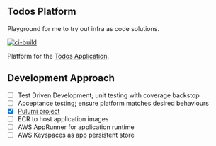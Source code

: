 ## Todos Platform

Playground for me to try out infra as code solutions.

[![ci-build](https://github.com/ssimmie/todos-platform/actions/workflows/push.yml/badge.svg)](https://github.com/ssimmie/todos-platform/actions/workflows/push.yml)

Platform for the [Todos Application](https://github.com/ssimmie/todos).

## Development Approach 

- [ ] Test Driven Development; unit testing with coverage backstop
- [ ] Acceptance testing; ensure platform matches desired behaviours
- [x] [Pulumi project](https://app.pulumi.com/ssimmie/todos-platform)
- [ ] ECR to host application images
- [ ] AWS AppRunner for application runtime
- [ ] AWS Keyspaces as app persistent store
